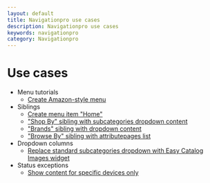 ```yaml
---
layout: default
title: Navigationpro use cases
description: Navigationpro use cases
keywords: navigationpro
category: Navigationpro
---
```


# Use cases

 -  Menu tutorials
    - [Create Amazon-style menu](amazon-menu/)
 -  Siblings
    - [Create menu item "Home"](../siblings/item-home/)
    - ["Shop By" sibling with subcategories dropdown content](../siblings/shop-by-with-dropdown-content/)
    - ["Brands" sibling with dropdown content](../siblings/brands-with-dropdown-content/)
    - ["Browse By" sibling with attributepages list](../siblings/browse-by-with-attributepages-list/)
 -  Dropdown columns
    - [Replace standard subcategories dropdown with Easy Catalog Images widget](../dropdown-columns/easycatalogimages-widget/)
 -  Status exceptions
    - [Show content for specific devices only](../show-content-for-specific-devices-only/)
